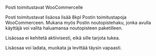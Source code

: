 Posti toimitustavat WooCommercelle

Posti toimitustavat lisäosa lisää 8kpl Postin toimitustapoja WooCommerceen. Mukana myös Postin noutopistehaku, jonka avulla käyttäjä voi valita haluamansa noutopisteen paketilleen.

Lisäosaa ei kehitetä aktiivisesti, eikä sille tarjota tukea.

Lisäosaa voi ladata, muokata ja levittää täysin vapaasti.
